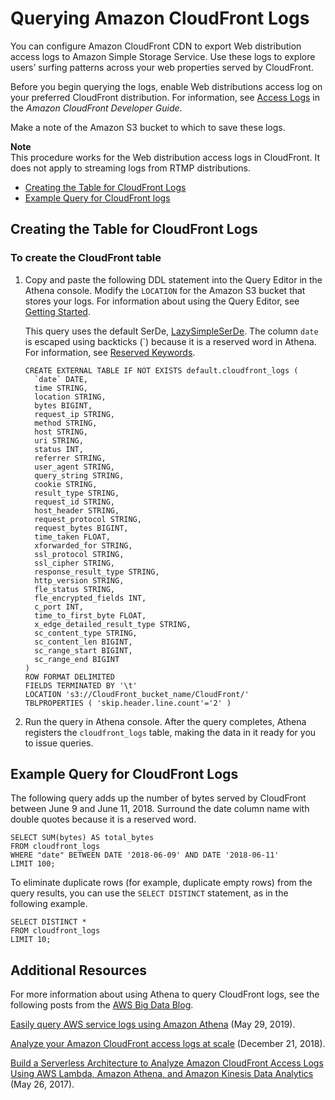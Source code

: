 # Querying Amazon CloudFront Logs<a name="cloudfront-logs"></a>

You can configure Amazon CloudFront CDN to export Web distribution access logs to Amazon Simple Storage Service\. Use these logs to explore users’ surfing patterns across your web properties served by CloudFront\.

Before you begin querying the logs, enable Web distributions access log on your preferred CloudFront distribution\. For information, see [Access Logs](https://docs.aws.amazon.com/AmazonCloudFront/latest/DeveloperGuide/AccessLogs.html) in the *Amazon CloudFront Developer Guide*\.

Make a note of the Amazon S3 bucket to which to save these logs\.

**Note**  
This procedure works for the Web distribution access logs in CloudFront\. It does not apply to streaming logs from RTMP distributions\.
+  [Creating the Table for CloudFront Logs](#create-cloudfront-table) 
+  [Example Query for CloudFront logs](#query-examples-cloudfront-logs) 

## Creating the Table for CloudFront Logs<a name="create-cloudfront-table"></a>

### To create the CloudFront table<a name="to-create-the-cf-table"></a>

1. Copy and paste the following DDL statement into the Query Editor in the Athena console\. Modify the `LOCATION` for the Amazon S3 bucket that stores your logs\. For information about using the Query Editor, see [Getting Started](getting-started.md)\.

   This query uses the default SerDe, [LazySimpleSerDe](lazy-simple-serde.md)\. The column `date` is escaped using backticks \(`\) because it is a reserved word in Athena\. For information, see [Reserved Keywords](reserved-words.md)\.

   ```
   CREATE EXTERNAL TABLE IF NOT EXISTS default.cloudfront_logs (
     `date` DATE,
     time STRING,
     location STRING,
     bytes BIGINT,
     request_ip STRING,
     method STRING,
     host STRING,
     uri STRING,
     status INT,
     referrer STRING,
     user_agent STRING,
     query_string STRING,
     cookie STRING,
     result_type STRING,
     request_id STRING,
     host_header STRING,
     request_protocol STRING,
     request_bytes BIGINT,
     time_taken FLOAT,
     xforwarded_for STRING,
     ssl_protocol STRING,
     ssl_cipher STRING,
     response_result_type STRING,
     http_version STRING,
     fle_status STRING,
     fle_encrypted_fields INT,
     c_port INT,
     time_to_first_byte FLOAT,
     x_edge_detailed_result_type STRING,
     sc_content_type STRING,
     sc_content_len BIGINT,
     sc_range_start BIGINT,
     sc_range_end BIGINT
   )
   ROW FORMAT DELIMITED 
   FIELDS TERMINATED BY '\t'
   LOCATION 's3://CloudFront_bucket_name/CloudFront/'
   TBLPROPERTIES ( 'skip.header.line.count'='2' )
   ```

1. Run the query in Athena console\. After the query completes, Athena registers the `cloudfront_logs` table, making the data in it ready for you to issue queries\.

## Example Query for CloudFront Logs<a name="query-examples-cloudfront-logs"></a>

The following query adds up the number of bytes served by CloudFront between June 9 and June 11, 2018\. Surround the date column name with double quotes because it is a reserved word\.

```
SELECT SUM(bytes) AS total_bytes
FROM cloudfront_logs
WHERE "date" BETWEEN DATE '2018-06-09' AND DATE '2018-06-11'
LIMIT 100;
```

To eliminate duplicate rows \(for example, duplicate empty rows\) from the query results, you can use the `SELECT DISTINCT` statement, as in the following example\. 

```
SELECT DISTINCT * 
FROM cloudfront_logs 
LIMIT 10;
```

## Additional Resources<a name="cloudfront-logs-additional-resources"></a>

For more information about using Athena to query CloudFront logs, see the following posts from the [AWS Big Data Blog](http://aws.amazon.com/blogs/big-data/)\.

[Easily query AWS service logs using Amazon Athena](http://aws.amazon.com/blogs/big-data/easily-query-aws-service-logs-using-amazon-athena/) \(May 29, 2019\)\.

[Analyze your Amazon CloudFront access logs at scale](http://aws.amazon.com/blogs/big-data/analyze-your-amazon-cloudfront-access-logs-at-scale/) \(December 21, 2018\)\.

[Build a Serverless Architecture to Analyze Amazon CloudFront Access Logs Using AWS Lambda, Amazon Athena, and Amazon Kinesis Data Analytics](http://aws.amazon.com/blogs/big-data/build-a-serverless-architecture-to-analyze-amazon-cloudfront-access-logs-using-aws-lambda-amazon-athena-and-amazon-kinesis-analytics/) \(May 26, 2017\)\.